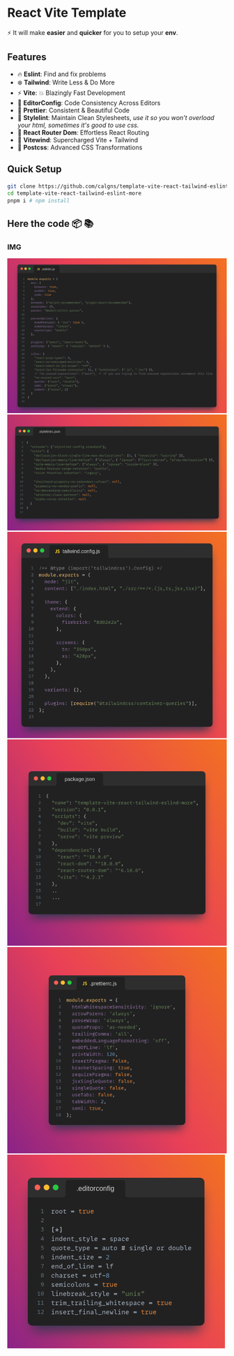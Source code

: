 # React Vite Template

:zap: It will make **easier** and **quicker** for you to setup your **env**.

## Features

- :fire: **Eslint**: Find and fix problems
- :snowflake: **Tailwind**: Write Less & Do More
- :zap: **Vite**: :collision: Blazingly Fast Development
- :rat: **EditorConfig**:  Code Consistency Across Editors
- :triangular_ruler: **Prettier**: Consistent & Beautiful Code  
- :tophat: **Stylelint**: Maintain Clean Stylesheets, *use it so you won't overload your html, sometimes it's good to use css.*
- :link: **React Router Dom**: Effortless React Routing  
- :stars: **Vitewind**: Supercharged Vite + Tailwind  
- :volcano: **Postcss**: Advanced CSS Transformations  

## Quick Setup


```bash
git clone https://github.com/calgns/template-vite-react-tailwind-eslint-more
cd template-vite-react-tailwind-eslint-more
pnpm i # npm install
```


##  Here the code :package: :books:
### IMG
![Eslint JS IMG](/public/img/Snap5.png)
![Stylelint json IMG](/public/img/Snap3.png)
![Tailwind Config File IMG](/public/img/Snap.png)
![Package json IMG](/public/img/Snap2.png)
![Prettierrc JS IMG](/public/img/Snap4.png)
![Prettierrc json IMG](/public/img/Snap6.png)
